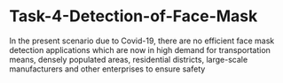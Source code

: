 # Task-4-Detection-of-Face-Mask
In the present scenario due to Covid-19, there are no efficient face mask detection applications which are now in high demand for transportation means, densely populated areas, residential districts, large-scale manufacturers and other enterprises to ensure safety
